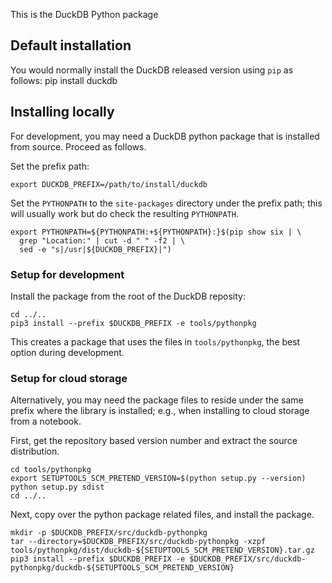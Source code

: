 This is the DuckDB Python package

## Default installation

You would normally install the DuckDB released version using `pip` as follows:
    pip install duckdb

## Installing locally

For development, you may need a DuckDB python package that is installed from source.
Proceed as follows.

Set the prefix path:

    export DUCKDB_PREFIX=/path/to/install/duckdb

Set the `PYTHONPATH` to the `site-packages` directory under the prefix path;
this will usually work but do check the resulting `PYTHONPATH`.

    export PYTHONPATH=${PYTHONPATH:+${PYTHONPATH}:}$(pip show six | \
      grep "Location:" | cut -d " " -f2 | \
      sed -e "s|/usr|${DUCKDB_PREFIX}|")

### Setup for development

Install the package from the root of the DuckDB reposity:

    cd ../..
    pip3 install --prefix $DUCKDB_PREFIX -e tools/pythonpkg

This creates a package that uses the files in `tools/pythonpkg`, the
best option during development.

### Setup for cloud storage

Alternatively, you may need the package files to reside under the same
prefix where the library is installed; e.g., when installing to cloud
storage from a notebook.

First, get the repository based version number and extract the source distribution.

    cd tools/pythonpkg
    export SETUPTOOLS_SCM_PRETEND_VERSION=$(python setup.py --version)
    python setup.py sdist
    cd ../..
 
Next, copy over the python package related files, and install the package.

    mkdir -p $DUCKDB_PREFIX/src/duckdb-pythonpkg
    tar --directory=$DUCKDB_PREFIX/src/duckdb-pythonpkg -xzpf tools/pythonpkg/dist/duckdb-${SETUPTOOLS_SCM_PRETEND_VERSION}.tar.gz
    pip3 install --prefix $DUCKDB_PREFIX -e $DUCKDB_PREFIX/src/duckdb-pythonpkg/duckdb-${SETUPTOOLS_SCM_PRETEND_VERSION}
